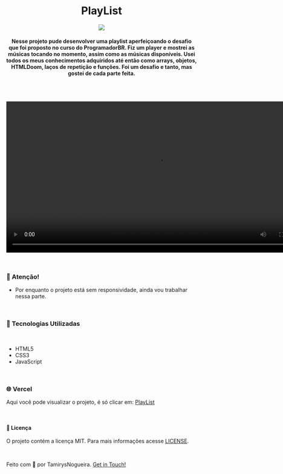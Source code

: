 
<h1 align="center">
    <br>
    <br>
    PlayList
</h1>

<p align="center">
    <a href="https://github.com/tamirysnogueira/PlayList/blob/master/LICENSE">
        <img src="https://img.shields.io/badge/License-MIT-yellow.svg">
    </a>    
</p>

<h4 align="center">
    Nesse projeto pude desenvolver uma playlist aperfeiçoando o desafio que foi proposto no curso do ProgramadorBR. Fiz um player e mostrei as músicas tocando no momento, assim como as músicas disponíveis. Usei todos os meus conhecimentos adquiridos até então como arrays, objetos, HTMLDoom, laços de repetição e funções. Foi um desafio e tanto, mas gostei de cada parte feita.
</h4>
<br>
<p align="center">
    <br>
    <video src="github/Desktop.mkv" controls width='800px'>

</p>
<br>

### 🚧 Atenção!
- Por enquanto o projeto está  sem responsividade, ainda vou trabalhar nessa parte.

<br>

### 🚀 Tecnologias Utilizadas
<br>

- HTML5
- CSS3
- JavaScript

<br>

### 🌐 Vercel
Aqui você pode visualizar o projeto, é só clicar em:
[PlayList](https://the-boi.vercel.app/)

<br> 

#### 📝 Licença
O projeto contém a licença MIT. Para mais informações acesse [LICENSE](https://github.com/tamirysnogueira/PlayList/blob/master/LICENSE).

<br>

Feito com 💖 por TamirysNogueira. [Get in Touch!](https://www.linkedin.com/in/tamirys-nogueira-346958205/)